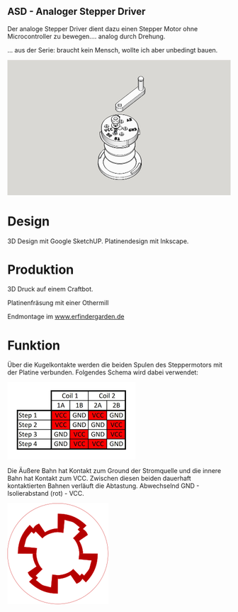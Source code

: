 ##  ASD - Analoger Stepper Driver  ##

Der analoge Stepper Driver dient dazu einen Stepper Motor ohne Microcontroller zu bewegen.... analog durch Drehung.

... aus der Serie: braucht kein Mensch, wollte ich aber unbedingt bauen.

![](https://github.com/minirevollo/ASD-analoger-stepper-driver/blob/master/ADS%20Analoger%20Stepper%20Driver%201.jpg)

# Design #

3D Design mit Google SketchUP. Platinendesign mit Inkscape.

# Produktion #

3D Druck auf einem Craftbot.

Platinenfräsung mit einer Othermill

Endmontage im www.erfindergarden.de

# Funktion #

Über die Kugelkontakte werden die beiden Spulen des Steppermotors mit der Platine verbunden. Folgendes Schema wird dabei verwendet:

![](https://github.com/minirevollo/ASD-analoger-stepper-driver/blob/master/ASD%20Ansteuerung.png)

Die Äußere Bahn hat Kontakt zum Ground der Stromquelle und die innere Bahn hat Kontakt zum VCC. Zwischen diesen beiden dauerhaft kontaktierten Bahnen verläuft die Abtastung. Abwechselnd GND - Isolierabstand (rot) - VCC.

![](https://github.com/minirevollo/ASD-analoger-stepper-driver/blob/master/ASD%20AnalogerStepperDriver.svg)

